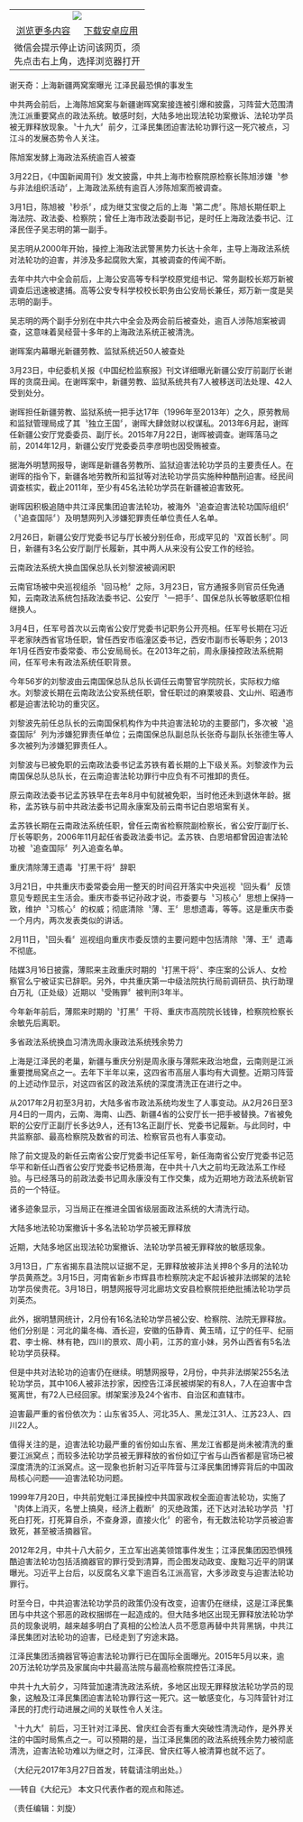 

<table>
  <tr>
    <td align="center" colspan="2">
      <a href="https://github.com/ogate/ogate/blob/master/README.md"><img src="https://cloud.githubusercontent.com/assets/11880933/13434984/f430fae2-e012-11e5-814f-c2df1e82b247.jpg"/></a>
    </td>
  </tr>
  <tr>
    <td align="center">
      <a href="https://s3.ap-south-1.amazonaws.com/ogatem/oGate.htm?from=oNote">浏览更多内容</a>
    </td>
    <td align="center">
      <a href="https://raw.githubusercontent.com/ogate/up/master/ogate.apk">下载安卓应用</a>
    </td>
  </tr>
  <tr>
    <td align="center" colspan="2">
      微信会提示停止访问该网页，须<br/>
      先点击右上角，选择浏览器打开
    </td>
  </tr>
</table>    



谢天奇：上海新疆两窝案曝光 江泽民最恐惧的事发生







中共两会前后，上海陈旭窝案与新疆谢晖窝案接连被引爆和披露，习阵营大范围清洗江派重要窝点的政法系统。敏感时刻，大陆多地出现法轮功案撤诉、法轮功学员被无罪释放现象。〝十九大〞前夕，江泽民集团迫害法轮功罪行这一死穴被点，习江斗的发展态势令人关注。











陈旭案发酵上海政法系统逾百人被查



3月22日，《中国新闻周刊》发文披露，中共上海市检察院原检察长陈旭涉嫌〝参与非法组织活动〞，上海政法系统有逾百人涉陈旭案而被调查。



3月1日，陈旭被〝秒杀〞，成为继艾宝俊之后的上海〝第二虎〞。陈旭长期任职上海法院、政法委、检察院；曾任上海市政法委副书记，是时任上海政法委书记、江泽民侄子吴志明的第一副手。



吴志明从2000年开始，操控上海政法武警黑势力长达十余年，主导上海政法系统对法轮功的迫害，并涉及多起腐败大案，其被调查的传闻不断。



去年中共六中全会前后，上海公安高等专科学校原党组书记、常务副校长郑万新被调查后迅速被逮捕。高等公安专科学校校长职务由公安局长兼任，郑万新一度是吴志明的副手。



吴志明的两个副手分别在中共六中全会及两会前后被查处，逾百人涉陈旭案被调查，这意味着吴经营十多年的上海政法系统正被清洗。



谢晖案内幕曝光新疆劳教、监狱系统近50人被查处



3月23日，中纪委机关报《中国纪检监察报》刊文详细曝光新疆公安厅前副厅长谢晖的贪腐丑闻。在谢晖案中，新疆劳教、监狱系统共有7人被移送司法处理、42人受到处分。



谢晖担任新疆劳教、监狱系统一把手达17年（1996年至2013年）之久，原劳教局和监狱管理局成了其〝独立王国〞，谢晖大肆敛财以权谋私。2013年6月起，谢晖任新疆公安厅党委委员、副厅长。2015年7月22日，谢晖被调查。谢晖落马之前，2014年12月，新疆公安厅党委委员李彦明也因受贿被查。



据海外明慧网报导，谢晖是新疆各劳教所、监狱迫害法轮功学员的主要责任人。在谢晖的指令下，新疆各地劳教所和监狱等对法轮功学员实施种种酷刑迫害。经民间调查核实，截止2011年，至少有45名法轮功学员在新疆被迫害致死。



谢晖因积极追随中共江泽民集团迫害法轮功，被海外〝追查迫害法轮功国际组织〞（〝追查国际〞）及明慧网列入涉嫌犯罪责任单位责任人名单。



2月26日，新疆公安厅党委书记与厅长被分别任命，形成罕见的〝双首长制〞。同日，新疆有3名公安厅副厅长履新，其中两人从来没有公安工作的经验。



云南政法系统大换血国保总队长刘黎波被调闲职



云南官场被中央巡视组杀〝回马枪〞之际，3月23日，官方通报多则官员任免通知，云南政法系统包括政法委书记、公安厅〝一把手〞、国保总队长等敏感职位相继换人。



3月4日，任军号首次以云南省公安厅党委书记职务公开亮相。任军号长期在习近平老家陕西省官场任职，曾任西安市临潼区委书记，西安市副市长等职务；2013年1月任西安市委常委、市公安局局长。在2013年之前，周永康操控政法系统期间，任军号未有政法系统任职背景。



今年56岁的刘黎波由云南国保总队总队长调任云南警官学院院长，实际权力缩水。刘黎波长期在云南政法公安系统任职，曾任职过的麻栗坡县、文山州、昭通市都是迫害法轮功的重灾区。



刘黎波先前任总队长的云南国保机构作为中共迫害法轮功的主要部门，多次被〝追查国际〞列为涉嫌犯罪责任单位；云南国保总队副总队长张奇与副队长张德生等人多次被列为涉嫌犯罪责任人。



刘黎波与已被免职的云南政法委书记孟苏铁有着长期的上下级关系。刘黎波作为云南国保总队总队长，在云南迫害法轮功罪行中应负有不可推卸的责任。



原云南政法委书记孟苏铁早在去年8月中旬就被免职，当时他还未到退休年龄。据称，孟苏铁与前中共政法委书记周永康案及前云南书记白恩培案有关。



孟苏铁长期在云南政法系统任职，曾任云南省检察院副检察长，省公安厅副厅长、厅长等职务，2006年11月起任省委政法委书记。孟苏铁、白恩培都曾因迫害法轮功被〝追查国际〞列入追查名单。



重庆清除薄王遗毒〝打黑干将〞辞职



3月21日，中共重庆市委常委会用一整天的时间召开落实中央巡视〝回头看〞反馈意见专题民主生活会。重庆市委书记孙政才说，市委要与〝习核心〞思想上保持一致，维护〝习核心〞的权威；彻底清除〝薄、王〞思想遗毒，等等。这是重庆市委一个月内，两次发表类似的讲话。



2月11日，〝回头看〞巡视组向重庆市委反馈的主要问题中包括清除〝薄、王〞遗毒不彻底。



陆媒3月16日披露，薄熙来主政重庆时期的〝打黑干将〞、李庄案的公诉人、女检察官么宁被证实已辞职。另外，中共重庆第一中级法院执行局前调研员、执行助理白万礼（正处级）近期以〝受贿罪〞被判刑3年半。



今年新年前后，薄熙来时期的〝打黑〞干将、重庆市高院院长钱锋，检察院检察长余敏先后离职。



多省政法系统换血习清洗周永康政法系统残余势力



上海是江泽民的老巢，新疆与重庆分别是周永康与薄熙来政治地盘，云南则是江派重要搅局窝点之一。去年下半年以来，这四省市高层人事均有大调整。近期习阵营的上述动作显示，对这四省区的政法系统的深度清洗正在进行之中。



从2017年2月初至3月初，大陆多省市政法系统均发生了人事变动。从2月26日至3月4日的一周内，云南、海南、山西、新疆4省的公安厅长一把手被替换。7省被免职的公安厅正副厅长多达9人，还有13名正副厅长、党委书记履新。与此同时，中共监察部、最高检察院及数省的司法、检察官员也有人事变动。



除了前文提及的新任云南省公安厅党委书记任军号，新任海南省公安厅党委书记范华平和新任山西省公安厅党委书记杨景海，在中共十八大之前均无政法系工作经验。与已经落马的前政法委书记周永康没有工作交集，成为近期地方政法系统新官员的一个特征。



诸多迹象显示，习当局正在推进全国省级层面政法系统的大清洗行动。



大陆多地法轮功案撤诉十多名法轮功学员被无罪释放



近期，大陆多地区出现法轮功案撤诉、法轮功学员被无罪释放的敏感现象。



3月13日，广东省揭东县法院以证据不足，无罪释放被非法关押8个多月的法轮功学员黄燕芝。3月15日，河南省新乡市辉县市检察院决定不起诉被非法绑架的法轮功学员侯贵花。3月18日，明慧网报导河北廊坊文安县检察院拒绝批捕法轮功学员刘英杰。



此外，据明慧网统计，2月份有16名法轮功学员被公安、检察院、法院无罪释放。他们分别是：河北的巢冬梅、酒长迎，安徽的伍静青、黄玉晴，辽宁的任平、纪丽君、李士棉、林有艳，四川的景欢、周小莉，江苏的宣小妹，另外山西省有5名法轮功学员获释。



但是中共对法轮功的迫害仍在继续。明慧网报导，2月份，中共非法绑架255名法轮功学员，其中106人被非法抄家，因控告江泽民被绑架的有8人，7人在迫害中含冤离世，有72人已经回家。绑架案涉及24个省市、自治区和直辖市。



迫害最严重的省份依次为：山东省35人、河北35人、黑龙江31人、江苏23人、四川22人。



值得关注的是，迫害法轮功最严重的省份如山东省、黑龙江省都是尚未被清洗的重要江派窝点；而较多法轮功学员被无罪释放的省份如辽宁省与山西省都是官场已被深度清洗的江派窝点。这一现象也折射习近平阵营与江泽民集团博弈背后的中国政局核心问题——迫害法轮功问题。



1999年7月20日，中共前党魁江泽民操控中共国家政权全面迫害法轮功，实施了〝肉体上消灭，名誉上搞臭，经济上截断〞的灭绝政策，还下达对法轮功学员〝打死白打死，打死算自杀，不查身源，直接火化〞的密令，有无数法轮功学员被迫害致死，甚至被活摘器官。



2012年2月，中共十八大前夕，王立军出逃美领馆事件发生；江泽民集团因恐惧残酷迫害法轮功包括活摘器官的罪行受到清算，而企图发动政变、废黜习近平的阴谋曝光。习近平上台后，以反腐名义拿下逾百名江派高官，大多涉政变与迫害法轮功罪行。



时至今日，中共迫害法轮功学员的政策仍没有改变，迫害仍在继续，这是江泽民集团与中共这个邪恶的政权捆绑在一起造成的。但大陆多地区出现无罪释放法轮功学员的现象说明，越来越多明白了真相的公检法人员不愿意再替中共背黑锅，中共江泽民集团对法轮功的迫害，已经走到了穷途末路。



江泽民集团活摘器官等迫害法轮功罪行已在国际全面曝光。2015年5月以来，逾20万法轮功学员及家属向中共最高法院与最高检察院控告江泽民。



中共十九大前夕，习阵营加速清洗政法系统，多地区出现无罪释放法轮功学员的现象，这触及江泽民集团迫害法轮功罪行这一死穴。这一敏感变化，与习阵营针对江泽民的打虎行动进展之间的关联性令人关注。



〝十九大〞前后，习王针对江泽民、曾庆红会否有重大突破性清洗动作，是外界关注的中国时局焦点之一。可以预期的是，当江泽民集团的政法系统残余势力被彻底清洗，迫害法轮功难以为继之时，江泽民、曾庆红等人被清算也就不远了。 



（大纪元2017年3月27日首发，转载请注明出处。）



──转自《大纪元》 本文只代表作者的观点和陈述。



（责任编辑：刘旋）





